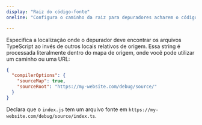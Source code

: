 ```yaml
---
display: "Raiz do código-fonte"
oneline: "Configura o caminho da raiz para depuradores acharem o código-fonte referenciado"

---
```


Especifica a localização onde o depurador deve encontrar os arquivos TypeScript ao invés de outros locais relativos de origem.
Essa string é processada literalmente dentro do mapa de origem, onde você pode utilizar um caminho ou uma URL:

```json
{
  "compilerOptions": {
    "sourceMap": true,
    "sourceRoot": "https://my-website.com/debug/source/"
  }
}
```

Declara que o `index.js` tem um arquivo fonte em `https://my-website.com/debug/source/index.ts`.
